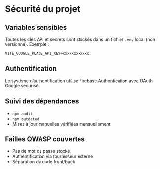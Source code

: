 # Sécurité du projet

## Variables sensibles
Toutes les clés API et secrets sont stockés dans un fichier `.env` local (non versionné). Exemple :
```
VITE_GOOGLE_PLACE_API_KEY=xxxxxxxxxxxx
```

## Authentification
Le système d’authentification utilise Firebase Authentication avec OAuth Google sécurisé.

## Suivi des dépendances
- `npm audit`
- `npm outdated`
- Mises à jour manuelles vérifiées mensuellement

## Failles OWASP couvertes
- Pas de mot de passe stocké
- Authentification via fournisseur externe
- Séparation du code front/back